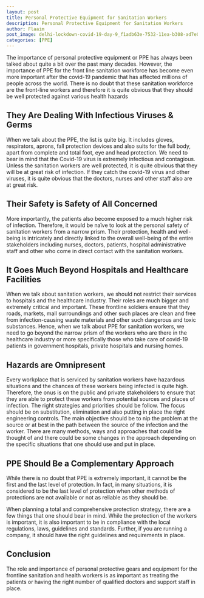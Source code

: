 ```yaml
---
layout: post
title: Personal Protective Equipment for Sanitation Workers
description: Personal Protective Equipment for Sanitation Workers
author: Flaaim
post_image: delhi-lockdown-covid-19-day-9_f1adb63e-7532-11ea-b308-ad7e0b841a10.webp
categories: [PPE]
---
```


The importance of personal protective equipment or PPE has always been talked about quite a bit over the past many decades. However, the importance of PPE for the front line sanitation workforce has become even more important after the covid-19 pandemic that has affected millions of people across the world. There is no doubt that these sanitation workforce are the front-line workers and therefore it is quite obvious that they should be well protected against various health hazards

## They Are Dealing With Infectious Viruses & Germs 

When we talk about the PPE, the list is quite big. It includes gloves, respirators, aprons, fall protection devices and also suits for the full body, apart from complete and total foot, eye and head protection. We need to bear in mind that the Covid-19 virus is extremely infectious and contagious. Unless the sanitation workers are well protected, it is quite obvious that they will be at great risk of infection. If they catch the covid-19 virus and other viruses, it is quite obvious that the doctors, nurses and other staff also are at great risk. 



## Their Safety is Safety of All Concerned


More importantly, the patients also become exposed to a much higher risk of infection. Therefore, it would be na&iuml;ve to look at the personal safety of sanitation workers from a narrow prism. Their protection, health and well-being is intricately and directly linked to the overall well-being of the entire stakeholders including nurses, doctors, patients, hospital administrative staff and other who come in direct contact with the sanitation workers.


## It Goes Much Beyond Hospitals and Healthcare Facilities


When we talk about sanitation workers, we should not restrict their services to hospitals and the healthcare industry. Their roles are much bigger and extremely critical and important. These frontline soldiers ensure that they roads, markets, mall surroundings and other such places are clean and free from infection-causing waste materials and other such dangerous and toxic substances. Hence, when we talk about PPE for sanitation workers, we need to go beyond the narrow prism of the workers who are there in the healthcare industry or more specifically those who take care of covid-19 patients in government hospitals, private hospitals and nursing homes. 


## Hazards are Omnipresent


Every workplace that is serviced by sanitation workers have hazardous situations and the chances of these workers being infected is quite high. Therefore, the onus is on the public and private stakeholders to ensure that they are able to protect these workers from potential sources and places of infection. The right strategies and priorities should be follow. The focus should be on substitution, elimination and also putting in place the right engineering controls. The main objective should be to nip the problem at the source or at best in the path between the source of the infection and the worker. There are many methods, ways and approaches that could be thought of and there could be some changes in the approach depending on the specific situations that one should use and put in place. 


## PPE Should Be a Complementary Approach


While there is no doubt that PPE is extremely important, it cannot be the first and the last level of protection. In fact, in many situations, it is considered to be the last level of protection when other methods of protections are not available or not as reliable as they should be. 


When planning a total and comprehensive protection strategy, there are a few things that one should bear in mind. While the protection of the workers is important, it is also important to be in compliance with the local regulations, laws, guidelines and standards. Further, if you are running a company, it should have the right guidelines and requirements in place. 


## Conclusion


The role and importance of personal protective gears and equipment for the frontline sanitation and health workers is as important as treating the patients or having the right number of qualified doctors and support staff in place. 


